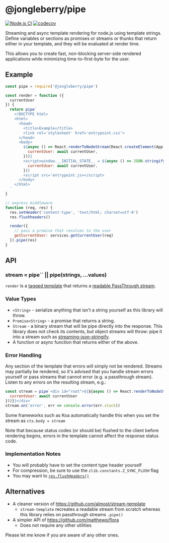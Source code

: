 # @jongleberry/pipe

[![Node.js CI](https://github.com/jonathanong/pipe/workflows/Node.js%20CI/badge.svg?branch=master&event=push)](https://github.com/jonathanong/pipe/actions?query=workflow%3A%22Node.js+CI%22+event%3Apush+branch%3Amaster)
[![codecov](https://codecov.io/gh/jonathanong/pipe/branch/master/graph/badge.svg)](https://codecov.io/gh/jonathanong/pipe)

Streaming and async template rendering for node.js using template strings.
Define variables or sections as promises or streams or thunks that return either in your template,
and they will be evaluated at render time.

This allows you to create fast, non-blocking server-side rendered applications while minimizing time-to-first-byte for the user.

## Example

```js
const pipe = require('@jongleberry/pipe')

const render = function ({
  currentUser
}) {
  return pipe`
    <!DOCTYPE html>
    <html>
      <head>
        <title>Example</title>
        <link rel='stylesheet' href='entrypoint.css'>
      </head>
      <body>
        ${async () => React.renderToNodeStream(React.createElement(App, {
          currentUser: await currentUser,
        }))}
        <script>window.__INITIAL_STATE__ = ${async () => JSON.stringify({
          currentUser: await currentUser,
        })}
        <script src='entrypoint.js></script>
      </body>
    </html>
  `
}

// express middleware
function (req, res) {
  res.setHeader('content-type', 'text/html; charset=utf-8')
  res.flushheaders()

  render({
    // pass a promise that resolves to the user
    getCurrentUser: services.getCurrentUser(req)
  }).pipe(res)
}
```

## API

### stream = pipe`` || pipe(strings, ...values)

`render` is a [tagged template](https://developer.mozilla.org/en-US/docs/Web/JavaScript/Reference/Template_literals#Tagged_templates) that returns a [readable PassThrough stream](https://nodejs.org/api/stream.html#stream_class_stream_passthrough).

### Value Types

- `<String>` - serialize anything that isn't a string yourself as this library will throw.
- `Promise<String>` - a promise that returns a string.
- `Stream` - a binary stream that will be pipe directly into the response. This library does not check its contents, but object streams will throw: pipe it into a stream such as [streaming-json-stringify](https://www.npmjs.com/package/streaming-json-stringify).
- A function or async function that returns either of the above.

### Error Handling

Any section of the template that errors will simply not be rendered.
Streams may partially be rendered, so it's advised that you handle stream errors yourself or pass streams that cannot error (e.g. a passthrough stream).
Listen to any errors on the resulting stream, e.g.:

```js
const stream = pipe`<div id="root">${${async () => React.renderToNodeStream(React.createElement(App, { 
  currentUser: await currentUser 
}))}}</div>`
stream.on('error', err => console.error(err.stack))
```

Some frameworks such as Koa automatically handle this when you set the stream as `ctx.body = stream`

Note that because status codes (or should be) flushed to the client before rendering begins, errors in the template cannot affect the response status code.

### Implementation Notes

- You will probably have to set the content type header yourself
- For compression, be sure to use the `zlib.constants.Z_SYNC_FLUSH` flag
- You may want to [`res.flushHeaders()`](https://nodejs.org/api/http.html#http_request_flushheaders)

## Alternatives

- A cleaner version of https://github.com/almost/stream-template
  - `stream-template` recreates a readable stream from scratch whereas this library relies on passthrough streams `.pipe()`
- A simpler API of https://github.com/matthewp/flora 
  - Does not require any other utilities

Please let me know if you are aware of any other ones.
